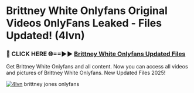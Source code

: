 # Brittney White Onlyfans Original Videos 0nlyFans Leaked - Files Updated! (4lvn)

<h3>🔴 CLICK HERE 🌐==►► <a href="https://tinyurl.com/3hn5wdd3" rel="nofollow">Brittney White Onlyfans Updated Files</a></h3>

Get Brittney White Onlyfans and all content. Now you can access all videos and pictures of Brittney White Onlyfans. New Updated Files 2025!

[![4lvn](https://i.imgur.com/4HnBqBT.gif)](https://tinyurl.com/3hn5wdd3)
brittney jones onlyfans